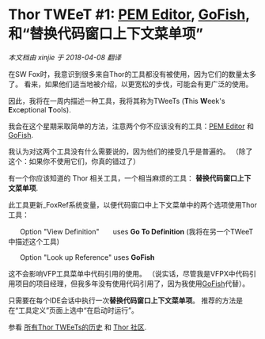 ﻿Thor TWEeT #1: [PEM Editor](https://github.com/VFPX/PEMEditor), [GoFish](https://github.com/mattslay/GoFish), 和“替换代码窗口上下文菜单项”
===
_本文档由 xinjie 于 2018-04-08 翻译_

在SW Fox时，我意识到很多来自Thor的工具都没有被使用，因为它们的数量太多了。 看来，如果他们适当地被介绍，以更宽松的步伐，可能会有更广泛的使用。

因此，我将在一周内描述一种工具，我将其称为TWeeTs (**T**his **W**eek's **E**xc**e**ptional **T**ools).

我会在这个星期采取简单的方法，注意两个你不应该没有的工具：[PEM Editor](https://github.com/VFPX/PEMEditor) 和 [GoFish](https://github.com/mattslay/GoFish).

我认为对这两个工具没有什么需要说的，因为他们的接受几乎是普遍的。 （除了这个：如果你不使用它们，你真的错过了）

有一个你应该知道的 Thor 相关工具，一个相当麻烦的工具： **替换代码窗口上下文菜单项**.

此工具更新_FoxRef系统变量，以便代码窗口中上下文菜单中的两个选项使用Thor工具：

      Option "View Definition"       uses **Go To Definition** (我将在另一个TWeeT中描述这个工具)

      Option "Look up Reference" uses **GoFish**

这不会影响VFP工具菜单中代码引用的使用。 （说实话，尽管我是VFPX中代码引用项目的项目经理，但我多年没有使用代码引用了，因为我使用[GoFish](https://github.com/mattslay/GoFish)代替）。

只需要在每个IDE会话中执行一次**替换代码窗口上下文菜单项**。 推荐的方法是在“工具定义”页面上选中“在启动时运行”。

参看 [所有Thor TWEeTs的历史](../TWEeTs.md) 和 [Thor 社区](https://groups.google.com/forum/?fromgroups#!forum/FoxProThor).
